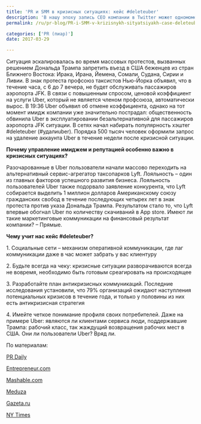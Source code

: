 ```yaml
---
title: 'PR и SMM в кризисных ситуациях: кейс #deleteuber'
description: 'В нашу эпоху запись CEO компании в Twitter может одномоментно изменить котировки акций компаний и обвалить её капитализацию.'
permalink: /ru/pr-blog/PR-i-SMM-v-krizisnykh-sityatsiyakh-case-deleteuber

categories: ['PR (пиар)']
date: 2017-03-29

---
```

<p>Ситуация эскалировалась во время массовых протестов, вызванных решением Дональда Трампа запретить въезд в США беженцев из стран Ближнего Востока: Ирака, Ирана, Йемена, Сомали, Судана, Сирии и Ливии. В знак протеста профсоюз таксистов Нью-Йорка объявил, что в течение часа, с 6 до 7 вечера, не будет обслуживать пассажиров аэропорта JFK. В связи с повышенным спросом, ценовой коэффициент на услуги Uber, который не является членом профсоюза, автоматически вырос. В 19:36 Uber объявил об отмене коэффициента, однако на тот момент имидж компании уже значительно пострадал: общественность обвинила Uber в эксплуатировании безальтернативной для пассажиров аэропорта JFK ситуации. В сетях начал набирать популярность хэштег #deleteuber (#удалиuber). Порядка 500 тысяч человек оформили запрос на удаление аккаунта Uber в течение недели после кризисной ситуации.</p>
<p><strong>Почему управление имиджем и репутацией особенно важно в кризисных ситуациях?</strong></p>
<p>Разочарованные в Uber пользователи начали массово переходить на альтернативный сервис-агрегатор таксопарков Lyft. Лояльность &ndash; один из главных факторов успешного развития бизнеса. Лояльность пользователей Uber также подорвало заявление конкурента, что Lyft собирается выделить 1 миллион долларов Американскому союзу гражданских свобод в течение последующих четырех лет в знак протеста против указа Дональда Трампа. Результатом стало то, что Lyft впервые обогнал Uber по количеству скачиваний в App store. Имеют ли такие маркетинговые коммуникации на финансовый результат компании? &ndash; Прямые.</p>
<p><strong>Чему учит нас кейс #deleteuber?</strong></p>
<p>1. Социальные сети &ndash; механизм оперативной коммуникации, где лаг коммуникации даже в час может забрать у вас клиентуру</p>
<p>2. Будьте всегда на чеку: кризисные ситуации разворачиваются всегда не вовремя, необходимо быть готовым среагировать на происходящее</p>
<p>3. Разработайте план антикризисных коммуникаций. Последние исследования установили, что 79% организаций ожидают наступления потенциальных кризисов в течение года, и только у половины из них есть антикризисная стратегия</p>
<p>4. Имейте четкое понимание профиля своих потребителей. Даже на примере Uber: являются ли клиентами сервиса люди, поддержавшие Трампа: рабочий класс, так жаждущий возвращения рабочих мест в США. Они ли пользователи Uber? Вряд ли.</p>
<p>По материалам:</p>
<p><a href="https://www.prdaily.com/Main/Articles/22328.aspx" target="_blank" rel="noopener noreferrer">PR Daily</a></p>
<p><a href="https://www.entrepreneur.com/article/288743" target="_blank" rel="noopener noreferrer">Entrepreneur.com</a></p>
<p><a href="https://mashable.com/2017/03/22/uber-delete-account-500000/#p_uvPeOmvaqn" target="_blank" rel="noopener noreferrer">Mashable.com</a></p>
<p><a href="https://meduza.io/feature/2017/02/01/esche-odno-sledstvie-ukaza-o-migrantah-v-ssha-deleteuber" target="_blank" rel="noopener noreferrer">Meduza</a></p>
<p><a href="https://www.gazeta.ru/politics/2017/01/26_a_10494581.shtml#page1" target="_blank" rel="noopener noreferrer">Gazeta.ru</a></p>
<p><a href="https://www.nytimes.com/2017/01/31/business/delete-uber.html?_r=0" target="_blank" rel="noopener noreferrer">NY Times</a></p>

